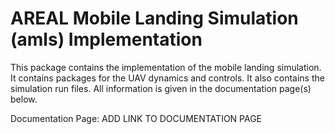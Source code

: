 # AREAL Mobile Landing Simulation (amls) Implementation

This package contains the implementation of the mobile landing simulation. It contains packages for the UAV dynamics and controls. It also contains the simulation run files. All information is given in the documentation page(s) below.

Documentation Page: ADD LINK TO DOCUMENTATION PAGE
